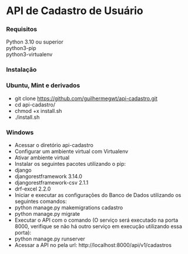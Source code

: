 # API de Cadastro de Usuário

### Requisitos

  Python 3.10 ou superior  
  python3-pip  
  python3-virtualenv  

### Instalação

### Ubuntu, Mint e derivados

- git clone https://github.com/guilhermegwt/api-cadastro.git  
- cd api-cadastro/  
- chmod +x install.sh  
- ./install.sh  

### Windows

- Acessar o diretório api-cadastro  
- Configurar um ambiente virtual com Virtualenv  
- Ativar ambiente virtual  
- Instalar os seguintes pacotes utilizando o pip:  
 - django  
 - djangorestframework 3.14.0  
 - djangorestframework-csv 2.1.1  
 - drf-excel 2.2.0  
- Iniciar e executar as configurações do Banco de Dados utilizando os seguintes comandos:  
 - python manage.py makemigrations cadastro  
 - python manage.py migrate  
- Executar o API com o comando (O serviço será executado na porta 8000, verifique se não há outro serviço em execução utilizando essa porta):  
 - python manage.py runserver  
- Acessar a API no pela url: http://localhost:8000/api/v1/cadastros  
  

  
